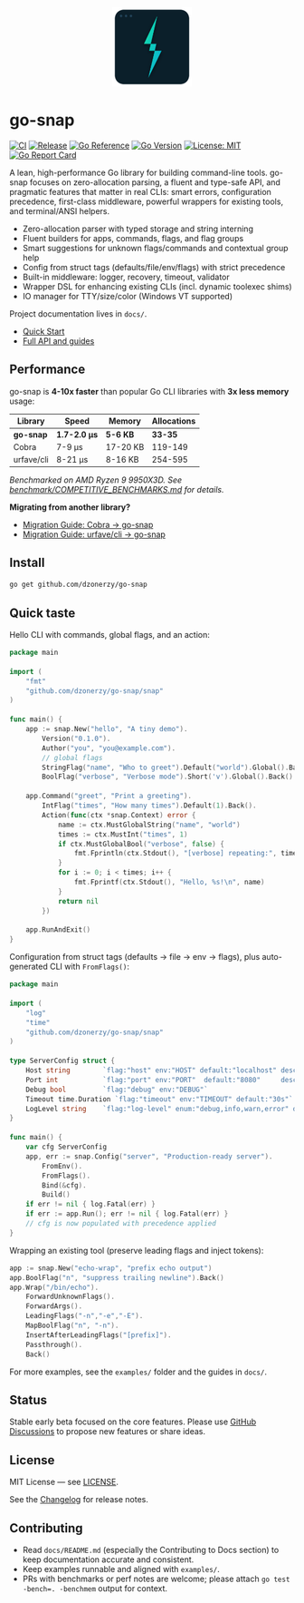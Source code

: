 <p align="center">
  <img src="assets/logo/logo.svg" width="140" alt="go-snap logo" />
</p>

# go-snap

[![CI](https://github.com/dzonerzy/go-snap/actions/workflows/ci.yml/badge.svg)](https://github.com/dzonerzy/go-snap/actions/workflows/ci.yml)
[![Release](https://img.shields.io/github/v/release/dzonerzy/go-snap?include_prereleases&sort=semver)](https://github.com/dzonerzy/go-snap/releases)
[![Go Reference](https://pkg.go.dev/badge/github.com/dzonerzy/go-snap.svg)](https://pkg.go.dev/github.com/dzonerzy/go-snap)
[![Go Version](https://img.shields.io/badge/go-1.22%2B-blue.svg)](https://go.dev/dl/)
[![License: MIT](https://img.shields.io/badge/License-MIT-yellow.svg)](LICENSE)
[![Go Report Card](https://goreportcard.com/badge/github.com/dzonerzy/go-snap)](https://goreportcard.com/report/github.com/dzonerzy/go-snap)

A lean, high-performance Go library for building command-line tools. go-snap focuses on zero-allocation parsing, a fluent and type-safe API, and pragmatic features that matter in real CLIs: smart errors, configuration precedence, first-class middleware, powerful wrappers for existing tools, and terminal/ANSI helpers.

- Zero-allocation parser with typed storage and string interning
- Fluent builders for apps, commands, flags, and flag groups
- Smart suggestions for unknown flags/commands and contextual group help
- Config from struct tags (defaults/file/env/flags) with strict precedence
- Built-in middleware: logger, recovery, timeout, validator
- Wrapper DSL for enhancing existing CLIs (incl. dynamic toolexec shims)
- IO manager for TTY/size/color (Windows VT supported)

Project documentation lives in `docs/`.

- [Quick Start](docs/quickstart.md)
- [Full API and guides](docs/README.md)

## Performance

go-snap is **4-10x faster** than popular Go CLI libraries with **3x less memory** usage:

| Library | Speed | Memory | Allocations |
|---------|-------|--------|-------------|
| **go-snap** | **1.7-2.0 μs** | **5-6 KB** | **33-35** |
| Cobra | 7-9 μs | 17-20 KB | 119-149 |
| urfave/cli | 8-21 μs | 8-16 KB | 254-595 |

*Benchmarked on AMD Ryzen 9 9950X3D. See [benchmark/COMPETITIVE_BENCHMARKS.md](benchmark/COMPETITIVE_BENCHMARKS.md) for details.*

**Migrating from another library?**
- [Migration Guide: Cobra → go-snap](docs/migration-from-cobra.md)
- [Migration Guide: urfave/cli → go-snap](docs/migration-from-urfave-cli.md)

## Install

```bash
go get github.com/dzonerzy/go-snap
```

## Quick taste

Hello CLI with commands, global flags, and an action:
```go
package main

import (
    "fmt"
    "github.com/dzonerzy/go-snap/snap"
)

func main() {
    app := snap.New("hello", "A tiny demo").
        Version("0.1.0").
        Author("you", "you@example.com").
        // global flags
        StringFlag("name", "Who to greet").Default("world").Global().Back().
        BoolFlag("verbose", "Verbose mode").Short('v').Global().Back()

    app.Command("greet", "Print a greeting").
        IntFlag("times", "How many times").Default(1).Back().
        Action(func(ctx *snap.Context) error {
            name := ctx.MustGlobalString("name", "world")
            times := ctx.MustInt("times", 1)
            if ctx.MustGlobalBool("verbose", false) {
                fmt.Fprintln(ctx.Stdout(), "[verbose] repeating:", times)
            }
            for i := 0; i < times; i++ {
                fmt.Fprintf(ctx.Stdout(), "Hello, %s!\n", name)
            }
            return nil
        })

    app.RunAndExit()
}
```

Configuration from struct tags (defaults → file → env → flags), plus auto-generated CLI with `FromFlags()`:
```go
package main

import (
    "log"
    "time"
    "github.com/dzonerzy/go-snap/snap"
)

type ServerConfig struct {
    Host string        `flag:"host" env:"HOST" default:"localhost" description:"Hostname"`
    Port int           `flag:"port" env:"PORT"  default:"8080"     description:"Port"`
    Debug bool         `flag:"debug" env:"DEBUG"`
    Timeout time.Duration `flag:"timeout" env:"TIMEOUT" default:"30s"`
    LogLevel string    `flag:"log-level" enum:"debug,info,warn,error" default:"info"`
}

func main() {
    var cfg ServerConfig
    app, err := snap.Config("server", "Production-ready server").
        FromEnv().
        FromFlags().
        Bind(&cfg).
        Build()
    if err != nil { log.Fatal(err) }
    if err := app.Run(); err != nil { log.Fatal(err) }
    // cfg is now populated with precedence applied
}
```

Wrapping an existing tool (preserve leading flags and inject tokens):
```go
app := snap.New("echo-wrap", "prefix echo output")
app.BoolFlag("n", "suppress trailing newline").Back()
app.Wrap("/bin/echo").
    ForwardUnknownFlags().
    ForwardArgs().
    LeadingFlags("-n","-e","-E").
    MapBoolFlag("n", "-n").
    InsertAfterLeadingFlags("[prefix]").
    Passthrough().
    Back()
```

For more examples, see the `examples/` folder and the guides in `docs/`.

## Status

Stable early beta focused on the core features. Please use
[GitHub Discussions](https://github.com/dzonerzy/go-snap/discussions)
to propose new features or share ideas.

## License

MIT License — see [LICENSE](./LICENSE).

See the [Changelog](./CHANGELOG.md) for release notes.

## Contributing

- Read `docs/README.md` (especially the Contributing to Docs section) to keep documentation accurate and consistent.
- Keep examples runnable and aligned with `examples/`.
- PRs with benchmarks or perf notes are welcome; please attach `go test -bench=. -benchmem` output for context.
